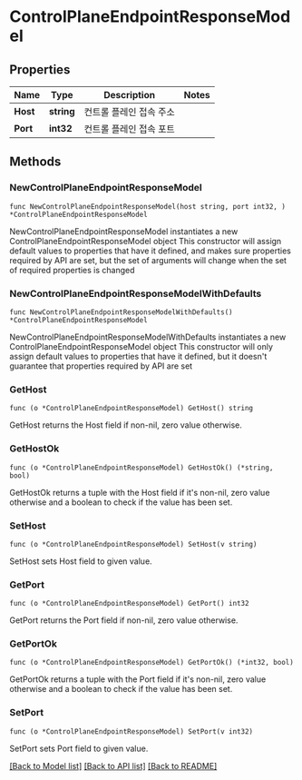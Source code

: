 # ControlPlaneEndpointResponseModel

## Properties

Name | Type | Description | Notes
------------ | ------------- | ------------- | -------------
**Host** | **string** | 컨트롤 플레인 접속 주소 | 
**Port** | **int32** | 컨트롤 플레인 접속 포트 | 

## Methods

### NewControlPlaneEndpointResponseModel

`func NewControlPlaneEndpointResponseModel(host string, port int32, ) *ControlPlaneEndpointResponseModel`

NewControlPlaneEndpointResponseModel instantiates a new ControlPlaneEndpointResponseModel object
This constructor will assign default values to properties that have it defined,
and makes sure properties required by API are set, but the set of arguments
will change when the set of required properties is changed

### NewControlPlaneEndpointResponseModelWithDefaults

`func NewControlPlaneEndpointResponseModelWithDefaults() *ControlPlaneEndpointResponseModel`

NewControlPlaneEndpointResponseModelWithDefaults instantiates a new ControlPlaneEndpointResponseModel object
This constructor will only assign default values to properties that have it defined,
but it doesn't guarantee that properties required by API are set

### GetHost

`func (o *ControlPlaneEndpointResponseModel) GetHost() string`

GetHost returns the Host field if non-nil, zero value otherwise.

### GetHostOk

`func (o *ControlPlaneEndpointResponseModel) GetHostOk() (*string, bool)`

GetHostOk returns a tuple with the Host field if it's non-nil, zero value otherwise
and a boolean to check if the value has been set.

### SetHost

`func (o *ControlPlaneEndpointResponseModel) SetHost(v string)`

SetHost sets Host field to given value.


### GetPort

`func (o *ControlPlaneEndpointResponseModel) GetPort() int32`

GetPort returns the Port field if non-nil, zero value otherwise.

### GetPortOk

`func (o *ControlPlaneEndpointResponseModel) GetPortOk() (*int32, bool)`

GetPortOk returns a tuple with the Port field if it's non-nil, zero value otherwise
and a boolean to check if the value has been set.

### SetPort

`func (o *ControlPlaneEndpointResponseModel) SetPort(v int32)`

SetPort sets Port field to given value.



[[Back to Model list]](../README.md#documentation-for-models) [[Back to API list]](../README.md#documentation-for-api-endpoints) [[Back to README]](../README.md)



